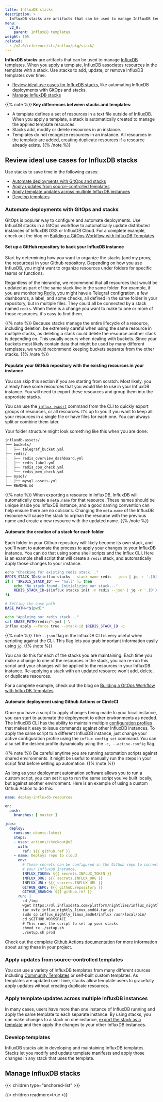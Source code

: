 ```yaml
---
title: InfluxDB stacks
description: >
  InfluxDB stacks are artifacts that can be used to manage InfluxDB templates. Use stacks to add, update, or remove templated resources over time.
menu:
  v2_0:
    parent: InfluxDB templates
weight: 105
related:
  - /v2.0/reference/cli/influx/pkg/stack/
---
```


**InfluxDB stacks** are artifacts that can be used to manage [InfluxDB templates](/v2.0/influxdb-templates).
When you apply a template, InfluxDB associates resources in the template with a stack. Use stacks to add, update, or remove InfluxDB templates over time.

- [Review ideal use cases for InfluxDB stacks](#review-ideal-use-cases-for-influxdb-stacks),
  like automating InfluxDB deployments with GitOps and stacks.
- [Manage InfluxDB stacks](#manage-influxdb-stacks)

{{% note %}}
**Key differences between stacks and templates**:

- A template defines a set of resources in a text file outside of InfluxDB. When you apply a template, a stack is automatically created to manage the applied template resources.
- Stacks add, modify or delete resources in an instance.
- Templates do not recognize resources in an instance. All resources in the template are added, creating duplicate resources if a resource already exists.
  {{% /note %}}

## Review ideal use cases for InfluxDB stacks

Use stacks to save time in the following cases:

- [Automate deployments with GitOps and stacks](#automate-deployments-with-gitops-and-stacks)
- [Apply updates from source-controlled templates](#apply-updates-from-source-controlled-templates)
- [Apply template updates across multiple InfluxDB instances](#apply-template-updates-across-multiple-influxdb-instances)
- [Develop templates](#develop-templates)

### Automate deployments with GitOps and stacks

GitOps is popular way to configure and automate deployments. Use InfluxDB stacks in a GitOps workflow
to automatically update distributed instances of InfluxDB OSS or InfluxDB Cloud. For a complete example, check out the blog on [Building a GitOps Workflow with InfluxDB Templates]().

#### Set up a GitHub repository to back your InfluxDB instance

Start by determining how you want to organize the stacks (and my proxy, the resources) in your Github repository. 
Depending on how you use InfluxDB, you might want to organize resources under folders for specific teams or functions.

Regardless of the hierarchy, we recommend that all resources that would be updated as part of the same stack live in the same folder. For example, if you are monitoring [Redis](), you might have a Telegraf configration, a few dashboards, a label, and some checks, all defined in the same folder in your repository, but in multiple files. They could all be connected by a stack named `redis`. When there is a change you want to make to one or more of those resources, it's easy to find them.

  {{% note %}}
  Because stacks manage the entire lifecycle of a resource, including deletion, be extremely careful when using the same resource in multiple stacks, as deleting a stack could delete the resource another stack is depending on. This usually occurs when dealing with buckets. Since your buckets most likely contain data that might be used by many different templates, we would recommend keeping buckets separate from the other stacks. 
  {{% /note %}}

#### Populate your GitHub repository with the existing resources in your instance

You can skip this section if you are starting from scratch. Most likely, you already have some resources that you would like to use in your InfluxDB instance. You will need to export these resources and group them into the approriate stacks.

You can use the [`influx export`]() command from the CLI to quickly export groups of resources, or all resources. It's up to you if you want to keep all your resources in a single file or have files for each one. You can always split or combine them later.

Your folder structure might look something like this when you are done:

```sh
influxdb-assets/
├── buckets/
│   ├── telegraf_bucket.yml
├── redis/
│   ├── redis_overview_dashboard.yml
│   ├── redis_label.yml
│   ├── redis_cpu_check.yml
│   └── redis_mem_check.yml
├── mysql/
│   ├── mysql_assets.yml
└── README.md

```
  {{% note %}}
  When exporting a resource in InfluxDB, InfluxDB will automatically create a `meta.name` for that resource. These names should be unique inside you InfluxDB instance, and a good naming convention can help ensure there are no colisions. Changing the `meta.name` of the InfluxDB resource will cause the stack to orphan the resource with the previous name and create a new resource with the updated name.
  {{% /note %}}

#### Automate the creation of a stack for each folder

Each folder in your Github repository will likely become its own stack, and you'll want to automate the process to apply your changes to your InfluxDB instance. You can do that using some shell scripts and the Influx CLI. Here is an example shell script that will create a `redis` stack, and automatically apply those changes to your instance.

```sh
echo "Checking for existing redis stack..."
REDIS_STACK_ID=$(influx stacks --stack-name redis --json | jq -r '.[0].ID')
if [ "$REDIS_STACK_ID" == "null" ]; then
    echo "No stack found. Initializing our stack..."
    REDIS_STACK_ID=$(influx stacks init -n redis --json | jq -r '.ID')
fi

# Setting the base path
BASE_PATH="$(pwd)"

echo "Applying our redis stack..."
cat $BASE_PATH/redis/*.yml | \
influx apply --force true --stack-id $REDIS_STACK_ID -q
```

  {{% note %}}
  The `--json` flag in the InfluxDB CLI is very useful when scripting against the CLI. This flag lets you grab important information easily using [`jq`](https://stedolan.github.io/jq/manual/v1.6/).
  {{% /note %}}

You can do this for each of the stacks you are maintaining. Each time you make a change to one of the resources in the stack, you can re-run this script and your changes will be applied to the resources in your InfluxDB instance. Re-applying a stack with an updated resource won't add, delete, or duplicate resources.

For a complete example, check out the blog on [Building a GitOps Workflow with InfluxDB Templates]().

#### Automate deployment using Github Actions or CircleCI

Once you have a script to apply changes being made to your local instance, you can start to automate the deployment to other environments as needed. The InfluxDB CLI has the ability to maintain multiple [configuration profiles]() that makes it easy to issue commands against other InfluxDB instances. To apply the same script to a different InfluxDB instance, just change your active configuration profile using the `influx config set` command. You can also set the desired profile dynamically using the `-c, --active-config` flag.

  {{% note %}}
  Be careful anytime you are running automation scripts against shared environments. It might be useful to manually run the steps in your script first before setting up automation.
  {{% /note %}}

As long as your deployment automation software allows you to run a custom script, you can set it up to run the same script you've built locally, but against another environment. Here is an example of using a custom Github Action to do this:

```yml
name: deploy-influxdb-resources

on:
  push:
    branches: [ master ]

jobs:
  deploy:
    runs-on: ubuntu-latest
    steps:
    - uses: actions/checkout@v2
      with:
        ref: ${{ github.ref }}
    - name: Deploys repo to cloud
      env:
        # These secrets can be configured in the Github repo to connect to 
        # your InfluxDB instance.
        INFLUX_TOKEN: ${{ secrets.INFLUX_TOKEN }}
        INFLUX_ORG: ${{ secrets.INFLUX_ORG }}
        INFLUX_URL: ${{ secrets.INFLUX_URL }}
        GITHUB_REPO: ${{ github.repository }}
        GITHUB_BRANCH: ${{ github.ref }}  
      run: |
        cd /tmp
        wget https://dl.influxdata.com/platform/nightlies/influx_nightly_linux_amd64.tar.gz
        tar xvfz influx_nightly_linux_amd64.tar.gz
        sudo cp influx_nightly_linux_amd64/influx /usr/local/bin/
        cd $GITHUB_WORKSPACE
        # This runs the script to set up your stacks
        chmod +x ./setup.sh
        ./setup.sh prod
```

Check out the complete [Github Actions documentation](https://github.com/features/actions) for more information about using these in your project.

### Apply updates from source-controlled templates

You can use a variety of InfluxDB templates from many different sources including
[Community Templates](https://github.com/influxdata/community-templates/) or
self-built custom templates.
As templates are updated over time, stacks allow template users to gracefully
apply updates without creating duplicate resources.

### Apply template updates across multiple InfluxDB instances

In many cases, users have more than one instance of InfluxDB running and apply
the same template to each separate instance.
By using stacks, you can make changes to a stack on one instance,
[export the stack as a template](/v2.0/influxdb-templates/create/#export-a-stack)
and then apply the changes to your other InfluxDB instances.

### Develop templates

InfluxDB stacks aid in developing and maintaining InfluxDB templates.
Stacks let you modify and update template manifests and apply those changes in
any stack that uses the template.

## Manage InfluxDB stacks

{{< children type="anchored-list" >}}

{{< children readmore=true >}}
